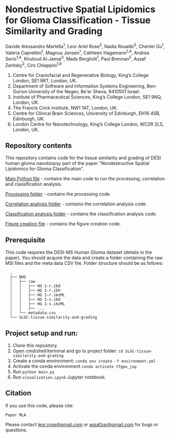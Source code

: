# Nondestructive Spatial Lipidomics for Glioma Classification - Tissue Similarity and Grading
Davide Alessandro Martella<sup>1</sup>, Leor Ariel Rose<sup>2</sup>, Nadia Rouatbi<sup>3</sup>, Chenlei Gu<sup>1</sup>, Valeria Caprettini<sup>1</sup>, Magnus Jensen<sup>1</sup>, Cathleen Hagemann<sup>1,4</sup>, Andrea Serio<sup>1,4</sup>, Khuloud Al-Jamal<sup>3</sup>, Mads Bergholt<sup>1</sup>, Paul Brennan<sup>5</sup>, Assaf Zaritsky<sup>2</sup>, Ciro Chiappini<sup>1,6</sup>

1. Centre for Craniofacial and Regenerative Biology, King’s College London, SE1 9RT, London, UK.
2. Department of Software and Information Systems Engineering, Ben-Gurion University of the Negev, Be'er Sheva, 8410501 Israel.
3. Institute of Pharmaceutical Sciences, King’s College London, SE1 9NQ, London, UK.
4. The Francis Crick Institute, NW1 1AT, London, UK.
5. Centre for Clinical Brain Sciences, University of Edinburgh, EH16 4SB, Edinburgh, UK.
6. London Centre for Nanotechnology, King’s College London, WC2R 2LS, London, UK.


## Repository contents
This repository contains code for the tissue similarity and grading of DESI human glioma nanobiopsy part of the paper "Nondestructive Spatial Lipidomics for Glioma Classification".

[Main Python file](./main.py) - contains the main code to run the processing, correlation and classification analysis.

[Processing folder](./processing) - contains the processing code.

[Correlation analysis folder](./correlation) - contains the correlation analysis code.

[Classification analysis folder](./classification) - contains the classification analysis code.

[Figure creation file](./visualization.ipynb) - contains the figure creation code.

## Prerequisite
This code requires the DESI-MS Human Glioma dataset (details in the paper). You should acquire the data and create a folder containing the raw MSI files and the meta data CSV file. Folder structure should be as follows:

      .
      ├── DHG
      │   ├── raw
      │   │   ├── HG 1-r.ibd
      │   │   ├── HG 1-r.ibh
      │   │   ├── HG 1-r.imzML
      │   │   ├── HG 1-s.ibd
      │   │   ├── HG 1-s.imzML
      │   │   ├── ...
      │   └── metadata.csv
      └── SLGC-tissue-similarity-and-grading

## Project setup and run:

1. Clone this repository.
2. Open cmd/shell/terminal and go to project folder: `cd SLGC-tissue-similarity-and-grading`
3. Create a conda environment: `conda env create -f environment.yml`
4. Activate the conda environment `conda activate tfgpu_jup`
5. Run `python main.py`
6. Run `visualization.ipynb` Jupyter notebook.

## Citation
If you use this code, please cite: 

```
Paper MLA
```

Please contact leor.rose@gmail.com or assafzar@gmail.com for bugs or questions.
